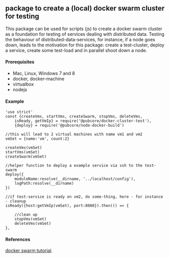 ## package to create a (local) docker swarm cluster for testing
This package can be used for scripts (js) to create a docker swarm cluster
as a foundation for testing of services dealing with distributed data.
Testing the behaviour of distributed-data-services, for instance, if a node goes
down, leads to the motivation for this package: create a test-cluster,
deploy a service, create some test-load and in parallel shoot down a node.

#### Prerequisites
* Mac, Linux, Windows 7 and 8
* docker, docker-machine
* virtualbox
* nodejs

#### Example
```
'use strict'
const {createVms, startVms, createSwarm, stopVms, deleteVms,
	isReady, getVmIp} = require('@pubcore/docker-cluster-test'),
	{deploy} = require('@pubcore/node-docker-build')

//this will lead to 2 virtual machines with name vm1 and vm2
vmSet = {name:'vm', count:2}

createVms(vmSet)
startVms(vmSet)
createSwarm(vmSet)

//helper function to deploy a example service via ssh to the test-swarm
deploy({
	moduleName:resolve(__dirname, '../localhost/config'),
	logPath:resolve(__dirname)
})

//if test-service is ready on vm2, do some-thing, here - for instance - cleanup
isReady({host:getVmIp(vmSet), port:8080}).then(() => {
	
	//clean up
	stopVms(vmSet)
	deleteVms(vmSet)
},
```

#### References
[docker swarm tutorial](https://docs.docker.com/get-started/part4/).









